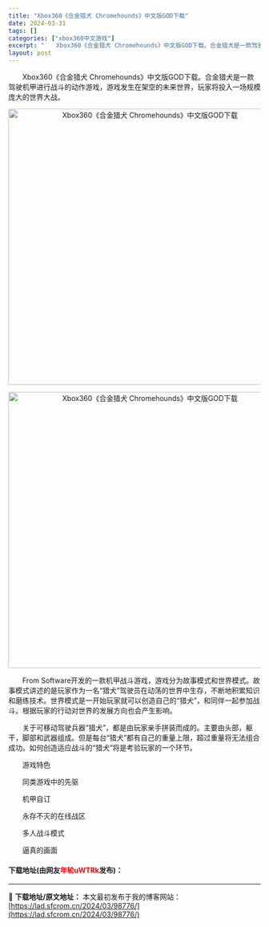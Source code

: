 ```yaml
---
title: "Xbox360《合金猎犬 Chromehounds》中文版GOD下载"
date: 2024-03-31
tags: []
categories: ["xbox360中文游戏"]
excerpt: "　　Xbox360《合金猎犬 Chromehounds》中文版GOD下载。合金猎犬是一款驾驶机甲进行战斗的动作游戏，游戏发生在架空的未来世界，玩家将投入一场规模庞大的世界大战。 　　From Software开发的一款机甲战斗游戏，游戏分为故事模式和世界模式。故事模式讲述的是玩家作为一名&amp;ldquo&hellip;"
layout: post
---
```


 <p>　　Xbox360《合金猎犬 Chromehounds》中文版GOD下载。合金猎犬是一款驾驶机甲进行战斗的动作游戏，游戏发生在架空的未来世界，玩家将投入一场规模庞大的世界大战。</p> <p align="center"><img align="" border="0" src="https://lad.sfcrom.cn/wp-content/uploads/2024/03/20240330_66084090e1cd0.jpg" width="550" alt="Xbox360《合金猎犬 Chromehounds》中文版GOD下载" /></p> <p align="center"><img align="" border="0" src="https://lad.sfcrom.cn/wp-content/uploads/2024/03/20240330_660840915c0a5.jpg" width="550" alt="Xbox360《合金猎犬 Chromehounds》中文版GOD下载" /></p> <p>　　From Software开发的一款机甲战斗游戏，游戏分为故事模式和世界模式。故事模式讲述的是玩家作为一名&ldquo;猎犬&rdquo;驾驶员在动荡的世界中生存，不断地积累知识和磨练技术。世界模式是一开始玩家就可以创造自己的&ldquo;猎犬&rdquo;，和同伴一起参加战斗。根据玩家的行动对世界的发展方向也会产生影响。</p> <p>　　关于可移动驾驶兵器&ldquo;猎犬&rdquo;，都是由玩家亲手拼装而成的。主要由头部，躯干，脚部和武器组成。但是每台&ldquo;猎犬&rdquo;都有自己的重量上限，超过重量将无法组合成功。如何创造适应战斗的&ldquo;猎犬&rdquo;将是考验玩家的一个环节。</p> <p>　　游戏特色</p> <p>　　同类游戏中的先驱</p> <p>　　机甲自订</p> <p>　　永存不灭的在线战区</p> <p>　　多人战斗模式</p> <p>　　逼真的画面</p> <p><h4>下载地址(由网友<font color="red">年轮uWTRk</font>发布)：</h4></p> 

---
📖 **下载地址/原文地址：** 本文最初发布于我的博客网站：[https://lad.sfcrom.cn/2024/03/98776/](https://lad.sfcrom.cn/2024/03/98776/)
